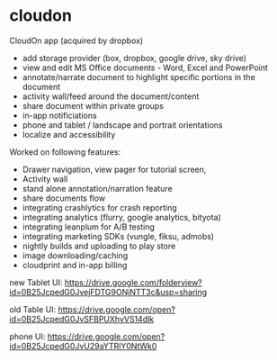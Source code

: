# cloudon
CloudOn app (acquired by dropbox)

- add storage provider (box, dropbox, google drive, sky drive)
- view and edit MS Office documents - Word, Excel and PowerPoint
- annotate/narrate document to highlight specific portions in the document
- activity wall/feed around the document/content
- share document within private groups
- in-app notificiations
- phone and tablet / landscape and portrait orientations
- localize and accessibility

Worked on following features:
- Drawer navigation, view pager for tutorial screen,
- Activity wall
- stand alone annotation/narration feature
- share documents flow
- integrating crashlytics for crash reporting
- integrating analytics (flurry, google analytics, bityota)
- integrating leanplum for A/B testing
- integrating marketing SDKs (vungle, fiksu, admobs)
- nightly builds and uploading to play store
- image downloading/caching
- cloudprint and in-app billing


new Tablet UI:
https://drive.google.com/folderview?id=0B25JcpedG0JvejFDTG9ONjNTT3c&usp=sharing

old Table UI:
https://drive.google.com/open?id=0B25JcpedG0JvSFBPUXhyVS14dlk

phone UI:
https://drive.google.com/open?id=0B25JcpedG0JvU29aYTRlY0NtWk0
